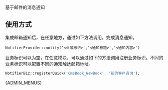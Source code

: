 基于邮件的消息通知

## 使用方式

集成邮箱通知后，在任意地方，通过如下方法调用，完成消息通知。

```
NotifierProvider::notify('<业务标识>','<通知标题>','<通知内容>')
```

业务标识可以为空，在任意模块，可以通过如下的方法调用注册业务标识。不同的业务标识可以配置不同的通知触达邮箱地址。

```php
NotifierBiz::registerQuick('CmsBook_NewBook', '新的客户咨询');
```


{ADMIN_MENUS}